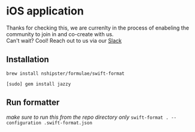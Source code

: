 # iOS application

Thanks for checking this, we are currenlty in the process of enabeling the community to join in and co-create with us.  
Can't wait? Cool! Reach out to us via our [Slack](https://app.slack.com/client/TSSDHE1JN/CT4PAP7FE)


## Installation
```brew install nshipster/formulae/swift-format```

```[sudo] gem install jazzy```

## Run formatter
*make sure to run this from the repo directory only*
```swift-format . --configuration .swift-format.json```


